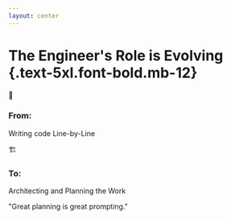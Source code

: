 ```yaml
---
layout: center
---
```


# The Engineer's Role is Evolving {.text-5xl.font-bold.mb-12}

<div class="grid grid-cols-2 gap-12">
<v-clicks>

<div class="text-center">
  <div class="text-6xl mb-8">📝</div>
  <h3 class="text-2xl font-bold mb-4 text-red-400">From:</h3>
  <p class="text-xl mb-12">Writing code Line-by-Line</p>
</div>

<div class="text-center">
  <div class="text-6xl mb-8">🏗️</div>
  <h3 class="text-2xl font-bold mb-4 text-green-400">To:</h3>
  <p class="text-xl mb-12">Architecting and Planning the Work</p>
</div>

</v-clicks>
</div>

<v-clicks>

<div class="mt-16 text-center">

  <p class="text-3xl font-bold text-yellow-400">"Great planning is great prompting."</p>
</div>

</v-clicks>

<!--
Your most valuable skill becomes your ability to create a clear, detailed plan.
This shift has a profound impact on our role as engineers. We spend less time on the mechanical act of writing code and more time on the high-level architecture and planning. Your ability to break down a problem and write a clear, unambiguous plan becomes your most valuable skill. Because a great plan is a great prompt for your agent.
-->